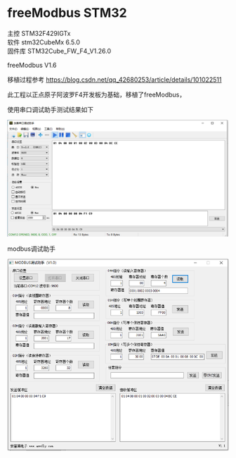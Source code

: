 # freeModbus  STM32

主控        STM32F429IGTx <br>
软件        stm32CubeMx 6.5.0 <br> 
固件库      STM32Cube_FW_F4_V1.26.0 <br>

freeModbus V1.6 <br>

移植过程参考 https://blog.csdn.net/qq_42680253/article/details/101022511 

此工程以正点原子阿波罗F4开发板为基础，移植了freeModbus，


使用串口调试助手测试结果如下 <br>

![](Doc/image-20220624085009494.png)

modbus调试助手 <br>



![](Doc/image-20220624090341925.png)
